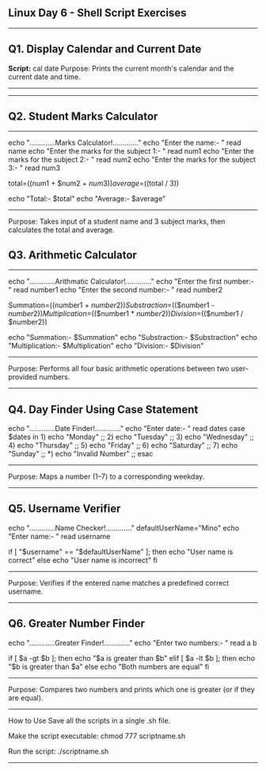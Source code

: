 ## Linux Day 6 - Shell Script Exercises
---
## Q1. Display Calendar and Current Date

**Script:**
cal
date
Purpose:
Prints the current month's calendar and the current date and time.

---
---
## Q2. Student Marks Calculator
---
echo ".............Marks Calculator!............."
echo "Enter the name:- "
read name
echo "Enter the marks for the subject 1:- "
read num1
echo "Enter the marks for the subject 2:- "
read num2
echo "Enter the marks for the subject 3:- "
read num3

total=$(($num1 + $num2 + $num3))
average=$((total / 3))

echo "Total:- $total" 
echo "Average:- $average"

---
Purpose:
Takes input of a student name and 3 subject marks, then calculates the total and average.

## Q3. Arithmetic Calculator

---
echo ".............Arithmatic Calculator!............."
echo "Enter the first number:- "
read number1
echo "Enter the second number:- "
read number2

Summation=$(($number1 + $number2))
Substraction=$(($number1 - $number2))
Multiplication=$(($number1 * $number2))
Division=$(($number1 / $number2))

echo "Summation:- $Summation" 
echo "Substraction:- $Substraction" 
echo "Multiplication:- $Multiplication" 
echo "Division:- $Division"

---
Purpose:
Performs all four basic arithmetic operations between two user-provided numbers.

---
## Q4. Day Finder Using Case Statement

echo ".............Date Finder!............."
echo "Enter date:- "
read dates
case $dates in 
    1) echo "Monday" ;;
    2) echo "Tuesday" ;;
    3) echo "Wednesday" ;;
    4) echo "Thursday" ;;
    5) echo "Friday" ;;
    6) echo "Saturday" ;;
    7) echo "Sunday" ;;
    *) echo "Invalid Number" ;;
esac

---
Purpose:
Maps a number (1–7) to a corresponding weekday.

---
## Q5. Username Verifier

echo ".............Name Checker!............."
defaultUserName="Mino"
echo "Enter name:- "
read username

if [ "$username" == "$defaultUserName" ]; then
    echo "User name is correct"
else
    echo "User name is incorrect"
fi

---
Purpose:
Verifies if the entered name matches a predefined correct username.

---
## Q6. Greater Number Finder

echo ".............Greater Finder!............."
echo "Enter two numbers:- "
read a b

if [ $a -gt $b ]; then
    echo "$a is greater than $b"
elif [ $a -lt $b ]; then
    echo "$b is greater than $a"
else
    echo "Both numbers are equal"
fi

---
Purpose:
Compares two numbers and prints which one is greater (or if they are equal).

---
How to Use
Save all the scripts in a single .sh file.

Make the script executable:
chmod 777 scriptname.sh

Run the script:
./scriptname.sh

---